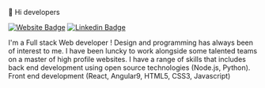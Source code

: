  👋 Hi developers
 
 [![Website Badge](https://img.shields.io/badge/StackOverflow-Ravi-yellow)](https://stackoverflow.com/users/16371894/ravi-jaiswal)
 [![Linkedin Badge](https://img.shields.io/badge/-Ravi-blue?style=flat-square&logo=Linkedin&logoColor=white&link=https://www.linkedin.com/in/ravi-jaiswal-935398216//)](https://www.linkedin.com/in/ravi-jaiswal-935398216/)

 
 
 
 
 
 I'm a Full stack Web developer ! Design and programming has always been of interest to me. I have been luncky to work alongside some talented teams on a master of high profile websites. I have a range of skills that includes back end development using open source technologies (Node.js, Python). Front end development (React, Angular9, HTML5, CSS3, Javascript)
 
 
 
<!---
Ravi7800-eng/Ravi7800-eng is a ✨ special ✨ repository because its `README.md` (this file) appears on your GitHub profile.
You can click the Preview link to take a look at your changes.
--->

